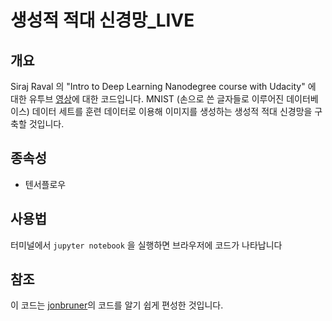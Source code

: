 # 생성적 적대 신경망_LIVE


## 개요

Siraj Raval 의 "Intro to Deep Learning Nanodegree course with Udacity" 에 대한 유투브 [영상](https://www.youtube.com/watch?v=0VPQHbMvGzg)에 대한 코드입니다. MNIST (손으로 쓴 글자들로 이루어진 데이터베이스) 데이터 세트를 훈련 데이터로 이용해 이미지를 생성하는 생성적 적대 신경망을 구축할 것입니다.


## 종속성

* 텐서플로우

## 사용법

터미널에서 `jupyter notebook` 을 실행하면 브라우저에 코드가 나타납니다


## 참조

이 코드는 [jonbruner](https://github.com/jonbruner/ezgan)의 코드를 알기 쉽게 편성한 것입니다.
